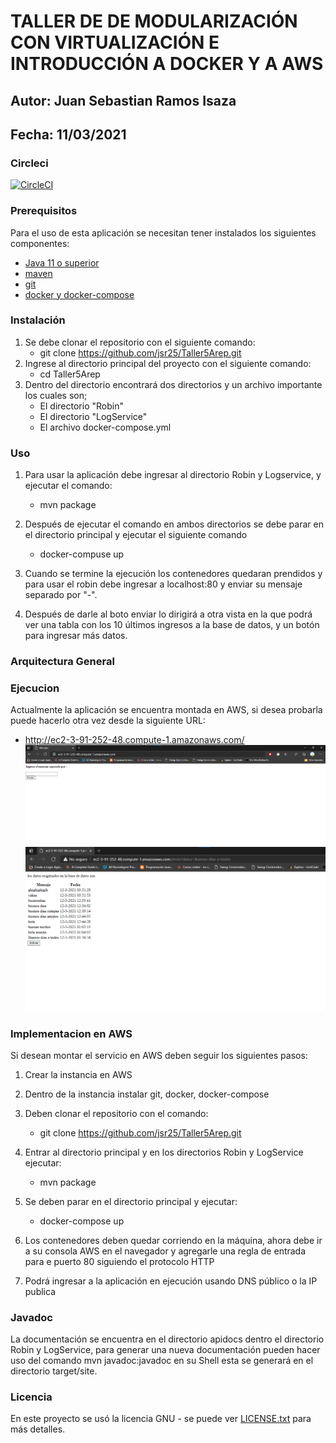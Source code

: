 # TALLER DE DE MODULARIZACIÓN CON VIRTUALIZACIÓN E INTRODUCCIÓN A DOCKER Y A AWS

## Autor: Juan Sebastian Ramos Isaza

## Fecha: 11/03/2021



### Circleci
[![CircleCI](https://circleci.com/gh/jsr25/Taller5Arep.svg?style=svg)](https://app.circleci.com/pipelines/github/jsr25/Taller5Arep)

### Prerequisitos
Para el uso de esta aplicación se necesitan tener instalados los siguientes componentes:

* [Java 11 o superior](https://www.oracle.com/co/java/)
* [maven](https://maven.apache.org/)
* [git](https://git-scm.com/)
* [docker y docker-compose](https://www.docker.com/)


### Instalación 
1. Se debe clonar el repositorio con el siguiente comando:
    * git clone https://github.com/jsr25/Taller5Arep.git
2. Ingrese al directorio principal del proyecto con el siguiente comando:
    * cd Taller5Arep
3. Dentro del directorio encontrará dos directorios y un archivo importante los cuales son;
    * El directorio "Robin"
    * El directorio "LogService"
    * El archivo docker-compose.yml
   
### Uso
1. Para usar la aplicación debe ingresar al directorio Robin y Logservice, y ejecutar el comando:
    * mvn package
2. Después de ejecutar el comando en ambos directorios se debe parar en el directorio principal y ejecutar el siguiente comando
    * docker-compuse up
3. Cuando se termine la ejecución los contenedores quedaran prendidos y para usar el robin debe ingresar a localhost:80 y enviar su mensaje
   separado por "-".

4. Después de darle al boto enviar lo dirigirá a otra vista en la que podrá ver una tabla con los 10 últimos
   ingresos a la base de datos, y un botón para ingresar más datos.



### Arquitectura General



### Ejecucion
Actualmente la aplicación se encuentra montada en AWS, si desea probarla puede hacerlo otra vez desde la siguiente URL:
* http://ec2-3-91-252-48.compute-1.amazonaws.com/
  ![](./img/vista1.png)
  ![](./img/vista2.png)

### Implementacion en AWS
Si desean montar el servicio en AWS deben seguir los siguientes pasos:
1. Crear la instancia en AWS
2. Dentro de la instancia instalar git, docker, docker-compose
3. Deben clonar el repositorio con el comando:
    * git clone https://github.com/jsr25/Taller5Arep.git

4. Entrar al directorio principal y en los directorios Robin y LogService ejecutar:
    * mvn package

5. Se deben parar en el directorio principal y ejecutar:
    * docker-compose up

6. Los contenedores deben quedar corriendo en la máquina, ahora debe
   ir a su consola AWS en el navegador y agregarle una regla de entrada para e
   puerto 80 siguiendo el protocolo HTTP

7. Podrá ingresar a la aplicación en ejecución usando DNS público o la IP publica
   

### Javadoc
La documentación se encuentra en el directorio apidocs dentro el directorio Robin y LogService, para generar una nueva documentación
pueden hacer uso del comando mvn javadoc:javadoc en su Shell esta se generará en el directorio target/site.

### Licencia

En este proyecto se usó la licencia GNU - se puede ver [LICENSE.txt](LICENSE.txt) para más detalles.
